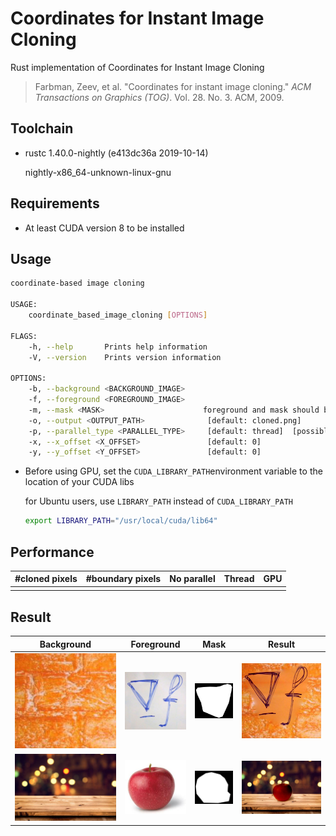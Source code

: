 # Coordinates for Instant Image Cloning

Rust implementation of Coordinates for Instant Image Cloning

>Farbman, Zeev, et al. "Coordinates for instant image cloning." *ACM Transactions on Graphics (TOG)*. Vol. 28. No. 3. ACM, 2009.

## Toolchain

* rustc 1.40.0-nightly (e413dc36a 2019-10-14)

    nightly-x86_64-unknown-linux-gnu 

## Requirements

* At least CUDA version 8 to be installed

## Usage

```bash
coordinate-based image cloning 

USAGE:
    coordinate_based_image_cloning [OPTIONS]

FLAGS:
    -h, --help       Prints help information
    -V, --version    Prints version information

OPTIONS:
    -b, --background <BACKGROUND_IMAGE>    
    -f, --foreground <FOREGROUND_IMAGE>    
    -m, --mask <MASK>                      foreground and mask should be of the same size
    -o, --output <OUTPUT_PATH>              [default: cloned.png]
    -p, --parallel_type <PARALLEL_TYPE>     [default: thread]  [possible values: naive, thread, gpu]
    -x, --x_offset <X_OFFSET>               [default: 0]
    -y, --y_offset <Y_OFFSET>               [default: 0]
```

* Before using GPU, set the ```CUDA_LIBRARY_PATH```environment variable to the location of your CUDA libs

    for Ubuntu users, use  ```LIBRARY_PATH``` instead of ```CUDA_LIBRARY_PATH```

    ```bash
    export LIBRARY_PATH="/usr/local/cuda/lib64"
    ```

## Performance

| #cloned pixels | #boundary pixels | No parallel | Thread | GPU  |
| -------------- | ---------------- | ----------- | ------ | ---- |
|                |                  |             |        |      |

## Result

| Background          | Foreground          | Mask                    | Result                      |
| ------------------- | ------------------- | ----------------------- | --------------------------- |
| ![bg](img/1/bg.jpg) | ![fg](img/1/fg.jpg) | ![mask](img/1/mask.jpg) | ![cloned](img/1/cloned.png) |
| ![bg](img/2/bg.jpg) | ![fg](img/2/fg.jpg) | ![mask](img/2/mask.jpg) | ![cloned](img/2/cloned.png) |

